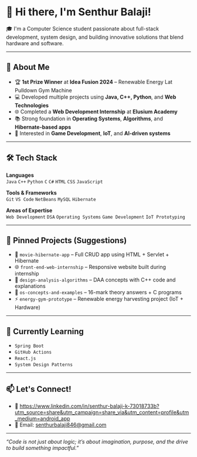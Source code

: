 # 👋 Hi there, I'm Senthur Balaji!

🎓 I'm a Computer Science student passionate about full-stack development, system design, and building innovative solutions that blend hardware and software.

---

## 🚀 About Me

- 🏆 **1st Prize Winner** at **Idea Fusion 2024** – Renewable Energy Lat Pulldown Gym Machine  
- 💻 Developed multiple projects using **Java, C++, Python**, and **Web Technologies**
- 🌐 Completed a **Web Development Internship** at **Elusium Academy**
- 📚 Strong foundation in **Operating Systems**, **Algorithms**, and **Hibernate-based apps**
- 🤖 Interested in **Game Development**, **IoT**, and **AI-driven systems**

---

## 🛠️ Tech Stack

**Languages**  
`Java` `C++` `Python` `C` `C#` `HTML` `CSS` `JavaScript`

**Tools & Frameworks**  
`Git` `VS Code` `NetBeans` `MySQL` `Hibernate`

**Areas of Expertise**  
`Web Development` `DSA` `Operating Systems` `Game Development` `IoT Prototyping`

---

## 📌 Pinned Projects (Suggestions)

- 🔧 `movie-hibernate-app` – Full CRUD app using HTML + Servlet + Hibernate  
- 🌐 `front-end-web-internship` – Responsive website built during internship  
- 🧠 `design-analysis-algorithms` – DAA concepts with C++ code and explanations  
- 🧩 `os-concepts-and-examples` – 16-mark theory answers + C programs  
- ⚡ `energy-gym-prototype` – Renewable energy harvesting project (IoT + Hardware)  

---

## 🧠 Currently Learning
- `Spring Boot`
- `GitHub Actions`
- `React.js`
- `System Design Patterns`

---

## 📫 Let's Connect!
- 🔗 https://www.linkedin.com/in/senthur-balaji-k-73018733b?utm_source=share&utm_campaign=share_via&utm_content=profile&utm_medium=android_app
- 📨 Email: senthurbalaji846@gmail.com

---

_“Code is not just about logic; it’s about imagination, purpose, and the drive to build something impactful.”_
